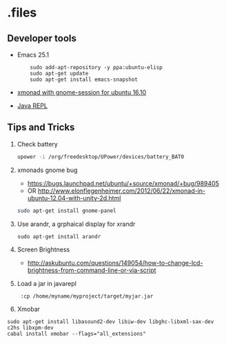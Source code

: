 # .files

## Developer tools

- Emacs 25.1
  ```
      sudo add-apt-repository -y ppa:ubuntu-elisp
      sudo apt-get update
      sudo apt-get install emacs-snapshot
  ```

- [xmonad with gnome-session for ubuntu 16.10](https://github.com/Gekkio/gnome-session-xmonad)

- [Java REPL](http://www.javarepl.com/console.html)

## Tips and Tricks

1) Check battery

    ``` sh
    upower -i /org/freedesktop/UPower/devices/battery_BAT0
    ```

2) xmonads gnome bug

    - https://bugs.launchpad.net/ubuntu/+source/xmonad/+bug/989405
    - OR http://www.elonflegenheimer.com/2012/06/22/xmonad-in-ubuntu-12.04-with-unity-2d.html
    ```sh
    sudo apt-get install gnome-panel
    ```

3) Use arandr, a grphaical display for xrandr

    ``` sudo apt-get install arandr ```


4) Screen Brightness

    - http://askubuntu.com/questions/149054/how-to-change-lcd-brightness-from-command-line-or-via-script


5) Load a jar in javarepl

    ``` :cp /home/myname/myproject/target/myjar.jar```

6) Xmobar
  ```
  sudo apt-get install libasound2-dev libiw-dev libghc-libxml-sax-dev c2hs libxpm-dev
  cabal install xmobar --flags="all_extensions"
  ```
